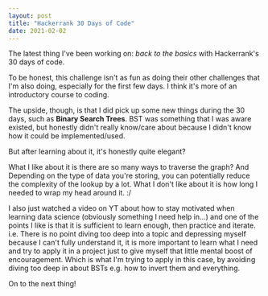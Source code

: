 ```yaml
---
layout: post
title: "Hackerrank 30 Days of Code"
date: 2021-02-02
---
```


The latest thing I've been working on: *back to the basics* with Hackerrank's 30 days of code. 

To be honest, this challenge isn't as fun as doing their other challenges that I'm also doing, especially for the first few days. I think it's more of an introductory course to coding. 

The upside, though, is that I did pick up some new things during the 30 days, such as **Binary Search Trees**. BST was something that I was aware existed, but honestly didn't really know/care about because I didn't know how it could be implemented/used. 

But after learning about it, it's honestly quite elegant?

What I like about it is there are so many ways to traverse the graph? And Depending on the type of data you're storing, you can potentially reduce the complexity of the lookup by a lot. 
What I don't like about it is how long I needed to wrap my head around it. :/ 

I also just watched a video on YT about how to stay motivated when learning data science (obviously something I need help in...) and one of the points I like is that it is sufficient to learn enough, then practice and iterate. i.e. There is no point diving too deep into a topic and depressing myself because I can't fully understand it, it is more important to learn what I need and try to apply it in a project just to give myself that little mental boost of encouragement. Which is what I'm trying to apply in this case, by avoiding diving too deep in about BSTs e.g. how to invert them and everything. 

On to the next thing! 